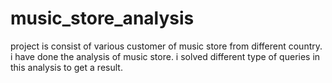 # music_store_analysis
project is consist of various customer of music store from different country.
i have done the analysis of music store. 
i solved different type of queries in this analysis to get a result.
